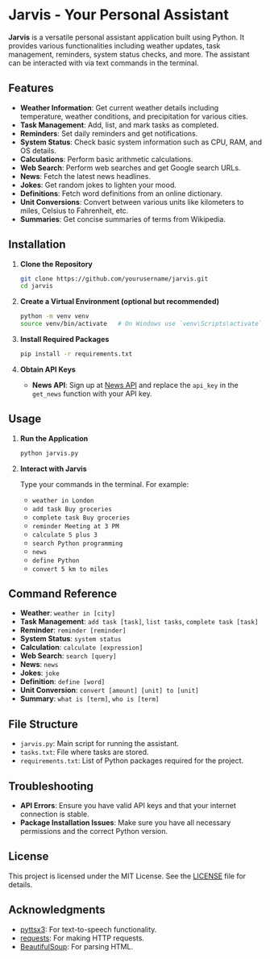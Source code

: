 # Jarvis - Your Personal Assistant

**Jarvis** is a versatile personal assistant application built using Python. It provides various functionalities including weather updates, task management, reminders, system status checks, and more. The assistant can be interacted with via text commands in the terminal.

## Features

- **Weather Information**: Get current weather details including temperature, weather conditions, and precipitation for various cities.
- **Task Management**: Add, list, and mark tasks as completed.
- **Reminders**: Set daily reminders and get notifications.
- **System Status**: Check basic system information such as CPU, RAM, and OS details.
- **Calculations**: Perform basic arithmetic calculations.
- **Web Search**: Perform web searches and get Google search URLs.
- **News**: Fetch the latest news headlines.
- **Jokes**: Get random jokes to lighten your mood.
- **Definitions**: Fetch word definitions from an online dictionary.
- **Unit Conversions**: Convert between various units like kilometers to miles, Celsius to Fahrenheit, etc.
- **Summaries**: Get concise summaries of terms from Wikipedia.

## Installation

1. **Clone the Repository**

    ```bash
    git clone https://github.com/yourusername/jarvis.git
    cd jarvis
    ```

2. **Create a Virtual Environment (optional but recommended)**

    ```bash
    python -m venv venv
    source venv/bin/activate   # On Windows use `venv\Scripts\activate`
    ```

3. **Install Required Packages**

    ```bash
    pip install -r requirements.txt
    ```

4. **Obtain API Keys**

    - **News API**: Sign up at [News API](https://newsapi.org/) and replace the `api_key` in the `get_news` function with your API key.

## Usage

1. **Run the Application**

    ```bash
    python jarvis.py
    ```

2. **Interact with Jarvis**

    Type your commands in the terminal. For example:
    - `weather in London`
    - `add task Buy groceries`
    - `complete task Buy groceries`
    - `reminder Meeting at 3 PM`
    - `calculate 5 plus 3`
    - `search Python programming`
    - `news`
    - `define Python`
    - `convert 5 km to miles`

## Command Reference

- **Weather**: `weather in [city]`
- **Task Management**: `add task [task]`, `list tasks`, `complete task [task]`
- **Reminder**: `reminder [reminder]`
- **System Status**: `system status`
- **Calculation**: `calculate [expression]`
- **Web Search**: `search [query]`
- **News**: `news`
- **Jokes**: `joke`
- **Definition**: `define [word]`
- **Unit Conversion**: `convert [amount] [unit] to [unit]`
- **Summary**: `what is [term]`, `who is [term]`

## File Structure

- `jarvis.py`: Main script for running the assistant.
- `tasks.txt`: File where tasks are stored.
- `requirements.txt`: List of Python packages required for the project.

## Troubleshooting

- **API Errors**: Ensure you have valid API keys and that your internet connection is stable.
- **Package Installation Issues**: Make sure you have all necessary permissions and the correct Python version.

## License

This project is licensed under the MIT License. See the [LICENSE](LICENSE) file for details.

## Acknowledgments

- [pyttsx3](https://pypi.org/project/pyttsx3/): For text-to-speech functionality.
- [requests](https://pypi.org/project/requests/): For making HTTP requests.
- [BeautifulSoup](https://www.crummy.com/software/BeautifulSoup/): For parsing HTML.

